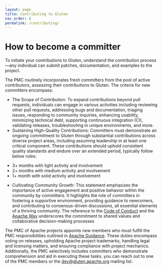 ```yaml
---
layout: page
title: Contributing to Gluten
nav_order: 8
permalink: /contributing/
---
```


# How to become a committer

To initiate your contributions to Gluten, understand the contribution process—any individual can submit patches, documentation, and examples to the project.

The PMC routinely incorporates fresh committers from the pool of active contributors, assessing their contributions to Gluten. The criteria for new committers encompass:

- The Scope of Contribution: To expand contributions beyond pull requests, individuals can engage in various activities including reviewing other pull requests, addressing bugs and documentation, triaging issues, responding to community inquiries, enhancing usability, minimizing technical debt, supporting continuous integration (CI), validating releases, troubleshooting in unique environments, and more.
- Sustaining High-Quality Contributions: Committers must demonstrate an ongoing commitment to Gluten through substantial contributions across diverse project areas, including assuming leadership in at least one critical component. These contributions should uphold consistent quality standards and endure over an extended period, typically follow below rules:
* 3+ months with light activity and involvement
* 2+ months with medium activity and involvement
* 1+ month with solid activity and involvement

- Cultivating Community Growth: This statement emphasizes the importance of active engagement and positive behavior within the community by committers. It highlights the role of committers in fostering a supportive environment, providing guidance to newcomers, and contributing to consensus-driven discussions, all essential elements of a thriving community. The reference to the [Code of Conduct](https://www.apache.org/foundation/policies/conduct.html) and the [Apache Way](https://www.apache.org/theapacheway) underscores the commitment to shared values and collaborative decision-making processes

The PMC of Apache projects appoints new members who must fulfill the PMC responsibilities outlined in [Apache Guidance](https://www.apache.org/dev/pmc.html#policy). These duties encompass voting on releases, upholding Apache project trademarks, handling legal and licensing matters, and ensuring compliance with project mechanics.
Additionally, the PMC selectively includes committers who demonstrate comprehension and aid in executing these tasks. you can reach out to one of the PMC members or the dev@gluten.apache.org mailing list.
